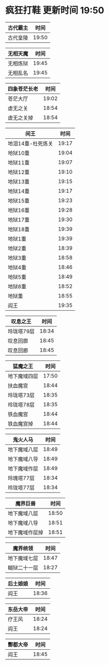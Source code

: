 # 疯狂打鞋 更新时间 19:50

| 古代霸主   | 时间    |
|--------|-------|
| 古代皇陵 | 19:50 |

| 无相天魔   | 时间    |
|--------|-------|
| 无相炼狱 | 19:45 |
| 无相乱名 | 19:45 |

| 四象苍茫长老   | 时间    |
|--------|-------|
| 苍茫大厅 | 19:02 |
| 虚无之关 | 18:54 |
| 虚无之关掉 | 18:54 |

| 间王   | 时间    |
|--------|-------|
| 地泪14重-杜死炼关 | 19:17 |
| 地狱10重 | 19:04 |
| 地狱11重 | 19:07 |
| 地狱12重 | 19:10 |
| 地狱13重 | 19:15 |
| 地狱14重 | 19:17 |
| 地狱15重 | 19:23 |
| 地狱16重 | 19:28 |
| 地狱17重 | 19:30 |
| 地狱18重 | 19:39 |
| 地狱1重 | 19:39 |
| 地狱2重 | 18:39 |
| 地狱3重 | 18:58 |
| 地狱4重 | 18:46 |
| 地狱5重 | 18:49 |
| 地狱8重 | 18:52 |
| 地狱重 | 18:55 |
| 阎王 | 19:35 |

| 叹息之王   | 时间    |
|--------|-------|
| 玲珑塔79层 | 18:34 |
| 叹息回廓 | 18:45 |
| 叹息回廊 | 18:45 |

| 猛魔之王   | 时间    |
|--------|-------|
| 地下魔域四层 | 17:50 |
| 扶血魔宫 | 18:44 |
| 玲珑塔73层 | 18:35 |
| 玲珑塔78层 | 18:35 |
| 铁血魔宫 | 18:44 |
| 铁血魔宫掉 | 18:44 |

| 鬼火人马   | 时间    |
|--------|-------|
| 地下魔域八层 | 18:49 |
| 地下魔域八导 | 18:49 |
| 地下魔域作层 | 18:49 |
| 玲瑰塔77层 | 18:34 |
| 玲珑塔77层 | 18:34 |

| 魔界巨兽   | 时间    |
|--------|-------|
| 地下魔域八层 | 18:50 |
| 地下魔域八导 | 18:51 |
| 地下魔域作层掉 | 18:51 |

| 魔界统领   | 时间    |
|--------|-------|
| 地下魔域七层 | 18:47 |
| 糊狱二十一层 | 18:27 |

| 后土娘娘   | 时间    |
|--------|-------|
| 阎王 | 18:36 |

| 东岳大帝   | 时间    |
|--------|-------|
| 疗王风 | 18:24 |
| 阎王 | 18:24 |

| 酆都大帝   | 时间    |
|--------|-------|
| 阎王 | 18:45 |
